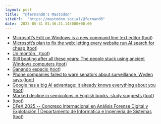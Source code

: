 ```yaml
---
layout: post
title:  "@fernand0's Mastodon"
siteUrl:  "https://mastodon.social/@fernand0"
date:  2025-05-31 01:46:21.145000+00:00
---
```

*  [Microsoft’s Edit on Windows is a new command line text editor ](https://www.theverge.com/news/669318/microsoft-edit-on-windows-command-line-text-edito) ([toot](https://mastodon.social/@fernand0/114599918379979326))
*  [Microsoft’s plan to fix the web: letting every website run AI search for cheap ](https://www.theverge.com/web/669437/nlweb-microsoft-ai-agents-open-we) ([toot](https://mastodon.social/@fernand0/114597953941304880))
*  [Un montón.  ](https://avecesunafoto.wordpress.com/2025/05/30/un-monton) ([toot](https://mastodon.social/@fernand0/114597877589209289))
*  [Still booting after all these years: The people stuck using ancient Windows computers ](https://www.bbc.com/future/article/20250516-the-people-stuck-using-ancient-windows-computer) ([toot](https://mastodon.social/@fernand0/114597787520917611))
*  [Ganando espacio ](https://www.flickr.com/photos/fernand0/54527436975) ([toot](https://mastodon.social/@fernand0/114597454849993540))
*  [Phone companies failed to warn senators about surveillance, Wyden says  ](https://www.politico.com/live-updates/2025/05/21/congress/exclusive-phone-companies-failed-to-warn-senators-about-surveillance-wyden-says-00361400) ([toot](https://mastodon.social/@fernand0/114597423808960944))
*  [Google has a big AI advantage: it already knows everything about you ](https://www.theverge.com/tech/671201/google-personal-context-ai-advantage-dat) ([toot](https://mastodon.social/@fernand0/114597297808203301))
*  [Marked decline in semicolons in English books, study suggests ](https://www.theguardian.com/science/2025/may/18/marked-decline-semicolon-use-english-books-study-suggest) ([toot](https://mastodon.social/@fernand0/114597012234163589))
*  [ ](https://mastodon.social/users/fernand0/statuses/114596888705883457/activity) ([toot](https://mastodon.social/users/fernand0/statuses/114596888705883457/activity))
*  [DFeX 2025 -- Congreso Internacional en Análisis Forense Digital y Explotación \| Departamento de Informática e Ingeniería de Sistemas ](https://diis.unizar.es/es/noticias/dfex-2025-congreso-internacional-en-analisis-forense-digital-y-explotacio) ([toot](https://mastodon.social/@fernand0/114596743152539690))
